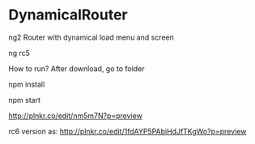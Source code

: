 # DynamicalRouter
ng2 Router with dynamical load menu and screen

ng rc5


How to run?
After download, go to folder

npm install

npm start

http://plnkr.co/edit/nm5m7N?p=preview

rc6 version as: http://plnkr.co/edit/1fdAYP5PAbiHdJfTKgWo?p=preview




